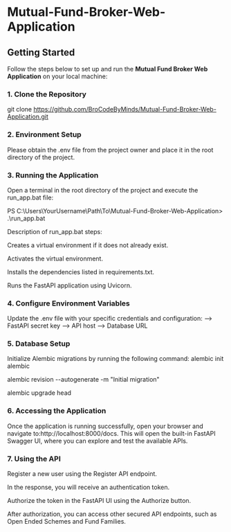 # Mutual-Fund-Broker-Web-Application

## Getting Started

Follow the steps below to set up and run the **Mutual Fund Broker Web Application** on your local machine:

### 1. Clone the Repository
git clone https://github.com/BroCodeByMinds/Mutual-Fund-Broker-Web-Application.git

### 2. Environment Setup
Please obtain the .env file from the project owner and place it in the root directory of the project.

### 3. Running the Application
Open a terminal in the root directory of the project and execute the run_app.bat file:

PS C:\Users\YourUsername\Path\To\Mutual-Fund-Broker-Web-Application> .\run_app.bat

Description of run_app.bat steps:

Creates a virtual environment if it does not already exist.

Activates the virtual environment.

Installs the dependencies listed in requirements.txt.

Runs the FastAPI application using Uvicorn.

### 4. Configure Environment Variables
Update the .env file with your specific credentials and configuration:
--> FastAPI secret key
--> API host
--> Database URL

### 5. Database Setup
Initialize Alembic migrations by running the following command:
alembic init alembic

alembic revision --autogenerate -m "Initial migration"

alembic upgrade head

### 6. Accessing the Application
Once the application is running successfully, open your browser and navigate to:http://localhost:8000/docs.
This will open the built-in FastAPI Swagger UI, where you can explore and test the available APIs.

### 7. Using the API
Register a new user using the Register API endpoint.

In the response, you will receive an authentication token.

Authorize the token in the FastAPI UI using the Authorize button.

After authorization, you can access other secured API endpoints, such as Open Ended Schemes and Fund Families.
